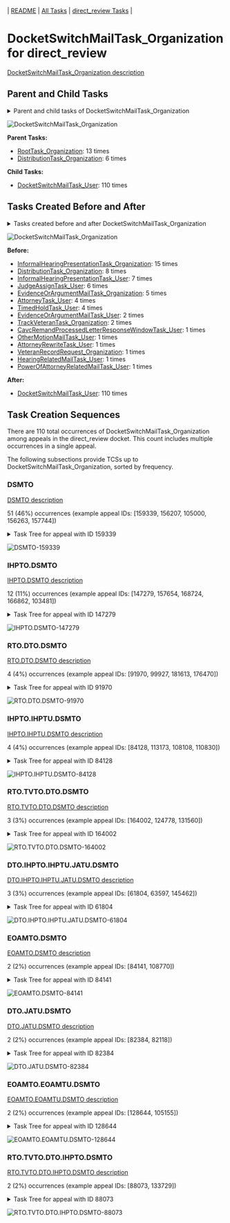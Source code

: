 <!-- DO NOT EDIT THIS FILE.  This file is autogenerated. -->
| [README](../README.md) | [All Tasks](../alltasks.md) | [direct_review Tasks](tasklist.md) |

# DocketSwitchMailTask_Organization for direct_review

[DocketSwitchMailTask_Organization description](../descr/DocketSwitchMailTask_Organization.md)

## Parent and Child Tasks

<details><summary markdown='span'>Parent and child tasks of DocketSwitchMailTask_Organization
</summary>

```
digraph G {
rankdir=LR;
node [shape=box]
"DocketSwitchMailTask_Organization" -> "DocketSwitchMailTask_User" [label=110]
"RootTask_Organization" -> "DocketSwitchMailTask_Organization" [label=13]
"DistributionTask_Organization" -> "DocketSwitchMailTask_Organization" [label=6]
}
```
</details>

![DocketSwitchMailTask_Organization](dot/DocketSwitchMailTask_Organization-parentchild.dot.png)

**Parent Tasks:**

   * [RootTask_Organization](RootTask_Organization.md): 13 times
   * [DistributionTask_Organization](DistributionTask_Organization.md): 6 times

**Child Tasks:**

   * [DocketSwitchMailTask_User](DocketSwitchMailTask_User.md): 110 times

## Tasks Created Before and After

<details><summary markdown='span'>Tasks created before and after DocketSwitchMailTask_Organization</summary>

```
digraph G {
rankdir=LR;

"DocketSwitchMailTask_Organization" -> "DocketSwitchMailTask_User" [label=110]
"InformalHearingPresentationTask_Organization" -> "DocketSwitchMailTask_Organization" [label=15]
"DistributionTask_Organization" -> "DocketSwitchMailTask_Organization" [label=8]
"InformalHearingPresentationTask_User" -> "DocketSwitchMailTask_Organization" [label=7]
"JudgeAssignTask_User" -> "DocketSwitchMailTask_Organization" [label=6]
"EvidenceOrArgumentMailTask_Organization" -> "DocketSwitchMailTask_Organization" [label=5]
"TimedHoldTask_User" -> "DocketSwitchMailTask_Organization" [label=4]
"AttorneyTask_User" -> "DocketSwitchMailTask_Organization" [label=4]
"TrackVeteranTask_Organization" -> "DocketSwitchMailTask_Organization" [label=2]
"EvidenceOrArgumentMailTask_User" -> "DocketSwitchMailTask_Organization" [label=2]
"VeteranRecordRequest_Organization" -> "DocketSwitchMailTask_Organization" [label=1]
"PowerOfAttorneyRelatedMailTask_User" -> "DocketSwitchMailTask_Organization" [label=1]
"OtherMotionMailTask_User" -> "DocketSwitchMailTask_Organization" [label=1]
"HearingRelatedMailTask_User" -> "DocketSwitchMailTask_Organization" [label=1]
"CavcRemandProcessedLetterResponseWindowTask_User" -> "DocketSwitchMailTask_Organization" [label=1]
"AttorneyRewriteTask_User" -> "DocketSwitchMailTask_Organization" [label=1]
}
```
</details>

![DocketSwitchMailTask_Organization](dot/DocketSwitchMailTask_Organization.dot.png)

**Before:**

   * [InformalHearingPresentationTask_Organization](InformalHearingPresentationTask_Organization.md): 15 times
   * [DistributionTask_Organization](DistributionTask_Organization.md): 8 times
   * [InformalHearingPresentationTask_User](InformalHearingPresentationTask_User.md): 7 times
   * [JudgeAssignTask_User](JudgeAssignTask_User.md): 6 times
   * [EvidenceOrArgumentMailTask_Organization](EvidenceOrArgumentMailTask_Organization.md): 5 times
   * [AttorneyTask_User](AttorneyTask_User.md): 4 times
   * [TimedHoldTask_User](TimedHoldTask_User.md): 4 times
   * [EvidenceOrArgumentMailTask_User](EvidenceOrArgumentMailTask_User.md): 2 times
   * [TrackVeteranTask_Organization](TrackVeteranTask_Organization.md): 2 times
   * [CavcRemandProcessedLetterResponseWindowTask_User](CavcRemandProcessedLetterResponseWindowTask_User.md): 1 times
   * [OtherMotionMailTask_User](OtherMotionMailTask_User.md): 1 times
   * [AttorneyRewriteTask_User](AttorneyRewriteTask_User.md): 1 times
   * [VeteranRecordRequest_Organization](VeteranRecordRequest_Organization.md): 1 times
   * [HearingRelatedMailTask_User](HearingRelatedMailTask_User.md): 1 times
   * [PowerOfAttorneyRelatedMailTask_User](PowerOfAttorneyRelatedMailTask_User.md): 1 times

**After:**

   * [DocketSwitchMailTask_User](DocketSwitchMailTask_User.md): 110 times

## Task Creation Sequences

There are 110 total occurrences of DocketSwitchMailTask_Organization among appeals in the direct_review docket.  This count includes multiple occurrences in a single appeal.

The following subsections provide TCSs up to DocketSwitchMailTask_Organization, sorted by frequency.

### DSMTO

[DSMTO description](../descr/DSMTO.md)

51 (46%) occurrences (example appeal IDs: [159339, 156207, 105000, 156263, 157744])

<details><summary markdown='span'>Task Tree for appeal with ID 159339</summary>

```
@startuml
skinparam {
  ObjectBorderColor #555
  ObjectBorderThickness 0
  ObjectFontStyle bold
  ObjectFontSize 14
  ObjectAttributeFontColor #333
  ObjectAttributeFontSize 12
}
  object 0.RootTask #8dd3c7 {
Organization
}
  object 1.TrackVeteranTask #bebada {
Organization
}
  object 2.DistributionTask #ffffb3 {
Organization
}
  object 3.InformalHearingPresentationTask #fdb462 {
Organization
}
  object 4.DocketSwitchMailTask #e377c2 {
Organization  <back:white>    </back>
}
  object 5.DocketSwitchMailTask #e377c2 {
User
}
  object 6.DocketSwitchRulingTask #e377c2 {
User
}
  object 7.DocketSwitchGrantedTask #9467bd {
Organization
}
  object 8.DocketSwitchGrantedTask #9467bd {
User
}
0.RootTask -- 1.TrackVeteranTask
0.RootTask -- 2.DistributionTask
2.DistributionTask -- 3.InformalHearingPresentationTask
0.RootTask -- 4.DocketSwitchMailTask
4.DocketSwitchMailTask -- 5.DocketSwitchMailTask
0.RootTask -- 6.DocketSwitchRulingTask
6.DocketSwitchRulingTask -- 7.DocketSwitchGrantedTask
7.DocketSwitchGrantedTask -- 8.DocketSwitchGrantedTask
@enduml
```
</details>

![DSMTO-159339](uml/DSMTO-159339.png)

### IHPTO.DSMTO

[IHPTO.DSMTO description](../descr/IHPTO.DSMTO.md)

12 (11%) occurrences (example appeal IDs: [147279, 157654, 168724, 166862, 103481])

<details><summary markdown='span'>Task Tree for appeal with ID 147279</summary>

```
@startuml
skinparam {
  ObjectBorderColor #555
  ObjectBorderThickness 0
  ObjectFontStyle bold
  ObjectFontSize 14
  ObjectAttributeFontColor #333
  ObjectAttributeFontSize 12
}
  object 0.RootTask #8dd3c7 {
Organization
}
  object 1.TrackVeteranTask #bebada {
Organization
}
  object 2.DistributionTask #ffffb3 {
Organization
}
  object 3.InformalHearingPresentationTask #fdb462 {
Organization
}
  object 4.DocketSwitchMailTask #e377c2 {
Organization  <back:white>    </back>
}
  object 5.DocketSwitchMailTask #e377c2 {
User
}
  object 6.DocketSwitchRulingTask #e377c2 {
User
}
  object 7.DocketSwitchGrantedTask #9467bd {
Organization
}
  object 8.DocketSwitchGrantedTask #9467bd {
User
}
0.RootTask -- 1.TrackVeteranTask
0.RootTask -- 2.DistributionTask
2.DistributionTask -- 3.InformalHearingPresentationTask
0.RootTask -- 4.DocketSwitchMailTask
4.DocketSwitchMailTask -- 5.DocketSwitchMailTask
0.RootTask -- 6.DocketSwitchRulingTask
6.DocketSwitchRulingTask -- 7.DocketSwitchGrantedTask
7.DocketSwitchGrantedTask -- 8.DocketSwitchGrantedTask
@enduml
```
</details>

![IHPTO.DSMTO-147279](uml/IHPTO.DSMTO-147279.png)

### RTO.DTO.DSMTO

[RTO.DTO.DSMTO description](../descr/RTO.DTO.DSMTO.md)

4 (4%) occurrences (example appeal IDs: [91970, 99927, 181613, 176470])

<details><summary markdown='span'>Task Tree for appeal with ID 91970</summary>

```
@startuml
skinparam {
  ObjectBorderColor #555
  ObjectBorderThickness 0
  ObjectFontStyle bold
  ObjectFontSize 14
  ObjectAttributeFontColor #333
  ObjectAttributeFontSize 12
}
  object 0.RootTask #8dd3c7 {
Organization
}
  object 1.DistributionTask #ffffb3 {
Organization
}
  object 2.DocketSwitchMailTask #e377c2 {
Organization  <back:white>    </back>
}
  object 3.DocketSwitchMailTask #e377c2 {
User
}
  object 4.TimedHoldTask #fccde5 {
User
}
  object 5.DocketSwitchRulingTask #e377c2 {
User
}
  object 6.DocketSwitchDeniedTask #e377c2 {
Organization
}
  object 7.DocketSwitchDeniedTask #e377c2 {
User
}
0.RootTask -- 1.DistributionTask
0.RootTask -- 2.DocketSwitchMailTask
2.DocketSwitchMailTask -- 3.DocketSwitchMailTask
3.DocketSwitchMailTask -- 4.TimedHoldTask
0.RootTask -- 5.DocketSwitchRulingTask
5.DocketSwitchRulingTask -- 6.DocketSwitchDeniedTask
6.DocketSwitchDeniedTask -- 7.DocketSwitchDeniedTask
@enduml
```
</details>

![RTO.DTO.DSMTO-91970](uml/RTO.DTO.DSMTO-91970.png)

### IHPTO.IHPTU.DSMTO

[IHPTO.IHPTU.DSMTO description](../descr/IHPTO.IHPTU.DSMTO.md)

4 (4%) occurrences (example appeal IDs: [84128, 113173, 108108, 110830])

<details><summary markdown='span'>Task Tree for appeal with ID 84128</summary>

```
@startuml
skinparam {
  ObjectBorderColor #555
  ObjectBorderThickness 0
  ObjectFontStyle bold
  ObjectFontSize 14
  ObjectAttributeFontColor #333
  ObjectAttributeFontSize 12
}
  object 0.RootTask #8dd3c7 {
Organization
}
  object 1.TrackVeteranTask #bebada {
Organization
}
  object 2.DistributionTask #ffffb3 {
Organization
}
  object 3.InformalHearingPresentationTask #fdb462 {
Organization
}
  object 4.InformalHearingPresentationTask #fdb462 {
User
}
  object 5.DocketSwitchMailTask #e377c2 {
Organization  <back:white>    </back>
}
  object 6.DocketSwitchMailTask #e377c2 {
User
}
  object 7.DocketSwitchRulingTask #e377c2 {
User
}
  object 8.DocketSwitchGrantedTask #9467bd {
Organization
}
  object 9.DocketSwitchGrantedTask #9467bd {
User
}
0.RootTask -- 1.TrackVeteranTask
0.RootTask -- 2.DistributionTask
2.DistributionTask -- 3.InformalHearingPresentationTask
3.InformalHearingPresentationTask -- 4.InformalHearingPresentationTask
0.RootTask -- 5.DocketSwitchMailTask
5.DocketSwitchMailTask -- 6.DocketSwitchMailTask
0.RootTask -- 7.DocketSwitchRulingTask
7.DocketSwitchRulingTask -- 8.DocketSwitchGrantedTask
8.DocketSwitchGrantedTask -- 9.DocketSwitchGrantedTask
@enduml
```
</details>

![IHPTO.IHPTU.DSMTO-84128](uml/IHPTO.IHPTU.DSMTO-84128.png)

### RTO.TVTO.DTO.DSMTO

[RTO.TVTO.DTO.DSMTO description](../descr/RTO.TVTO.DTO.DSMTO.md)

3 (3%) occurrences (example appeal IDs: [164002, 124778, 131560])

<details><summary markdown='span'>Task Tree for appeal with ID 164002</summary>

```
@startuml
skinparam {
  ObjectBorderColor #555
  ObjectBorderThickness 0
  ObjectFontStyle bold
  ObjectFontSize 14
  ObjectAttributeFontColor #333
  ObjectAttributeFontSize 12
}
  object 0.RootTask #8dd3c7 {
Organization
}
  object 1.TrackVeteranTask #bebada {
Organization
}
  object 2.DistributionTask #ffffb3 {
Organization
}
  object 3.DocketSwitchMailTask #e377c2 {
Organization  <back:white>    </back>
}
  object 4.DocketSwitchMailTask #e377c2 {
User
}
  object 5.DocketSwitchRulingTask #e377c2 {
User
}
0.RootTask -- 1.TrackVeteranTask
0.RootTask -- 2.DistributionTask
2.DistributionTask -- 3.DocketSwitchMailTask
3.DocketSwitchMailTask -- 4.DocketSwitchMailTask
2.DistributionTask -- 5.DocketSwitchRulingTask
@enduml
```
</details>

![RTO.TVTO.DTO.DSMTO-164002](uml/RTO.TVTO.DTO.DSMTO-164002.png)

### DTO.IHPTO.IHPTU.JATU.DSMTO

[DTO.IHPTO.IHPTU.JATU.DSMTO description](../descr/DTO.IHPTO.IHPTU.JATU.DSMTO.md)

3 (3%) occurrences (example appeal IDs: [61804, 63597, 145462])

<details><summary markdown='span'>Task Tree for appeal with ID 61804</summary>

```
@startuml
skinparam {
  ObjectBorderColor #555
  ObjectBorderThickness 0
  ObjectFontStyle bold
  ObjectFontSize 14
  ObjectAttributeFontColor #333
  ObjectAttributeFontSize 12
}
  object 0.RootTask #8dd3c7 {
Organization
}
  object 1.TrackVeteranTask #bebada {
Organization
}
  object 2.DistributionTask #ffffb3 {
Organization
}
  object 3.InformalHearingPresentationTask #fdb462 {
Organization
}
  object 4.InformalHearingPresentationTask #fdb462 {
User
}
  object 5.JudgeAssignTask #ccebc5 {
User
}
  object 6.JudgeDecisionReviewTask #d9d9d9 {
User
}
  object 7.AttorneyTask #bc80bd {
User
}
  object 8.DocketSwitchMailTask #e377c2 {
Organization  <back:white>    </back>
}
  object 9.DocketSwitchMailTask #e377c2 {
User
}
  object 10.DocketSwitchRulingTask #e377c2 {
User
}
  object 11.DocketSwitchGrantedTask #9467bd {
Organization
}
  object 12.DocketSwitchGrantedTask #9467bd {
User
}
0.RootTask -- 1.TrackVeteranTask
0.RootTask -- 2.DistributionTask
2.DistributionTask -- 3.InformalHearingPresentationTask
3.InformalHearingPresentationTask -- 4.InformalHearingPresentationTask
0.RootTask -- 5.JudgeAssignTask
0.RootTask -- 6.JudgeDecisionReviewTask
6.JudgeDecisionReviewTask -- 7.AttorneyTask
0.RootTask -- 8.DocketSwitchMailTask
8.DocketSwitchMailTask -- 9.DocketSwitchMailTask
0.RootTask -- 10.DocketSwitchRulingTask
10.DocketSwitchRulingTask -- 11.DocketSwitchGrantedTask
11.DocketSwitchGrantedTask -- 12.DocketSwitchGrantedTask
@enduml
```
</details>

![DTO.IHPTO.IHPTU.JATU.DSMTO-61804](uml/DTO.IHPTO.IHPTU.JATU.DSMTO-61804.png)

### EOAMTO.DSMTO

[EOAMTO.DSMTO description](../descr/EOAMTO.DSMTO.md)

2 (2%) occurrences (example appeal IDs: [84141, 108770])

<details><summary markdown='span'>Task Tree for appeal with ID 84141</summary>

```
@startuml
skinparam {
  ObjectBorderColor #555
  ObjectBorderThickness 0
  ObjectFontStyle bold
  ObjectFontSize 14
  ObjectAttributeFontColor #333
  ObjectAttributeFontSize 12
}
  object 0.RootTask #8dd3c7 {
Organization
}
  object 1.TrackVeteranTask #bebada {
Organization
}
  object 2.DistributionTask #ffffb3 {
Organization
}
  object 3.EvidenceOrArgumentMailTask #ffffb3 {
Organization
}
  object 4.DocketSwitchMailTask #e377c2 {
Organization  <back:white>    </back>
}
  object 5.DocketSwitchMailTask #e377c2 {
User
}
  object 6.TimedHoldTask #fccde5 {
User
}
  object 7.DocketSwitchRulingTask #e377c2 {
User
}
  object 8.DocketSwitchGrantedTask #9467bd {
Organization
}
  object 9.DocketSwitchGrantedTask #9467bd {
User
}
0.RootTask -- 1.TrackVeteranTask
0.RootTask -- 2.DistributionTask
0.RootTask -- 3.EvidenceOrArgumentMailTask
0.RootTask -- 4.DocketSwitchMailTask
4.DocketSwitchMailTask -- 5.DocketSwitchMailTask
5.DocketSwitchMailTask -- 6.TimedHoldTask
0.RootTask -- 7.DocketSwitchRulingTask
7.DocketSwitchRulingTask -- 8.DocketSwitchGrantedTask
8.DocketSwitchGrantedTask -- 9.DocketSwitchGrantedTask
@enduml
```
</details>

![EOAMTO.DSMTO-84141](uml/EOAMTO.DSMTO-84141.png)

### DTO.JATU.DSMTO

[DTO.JATU.DSMTO description](../descr/DTO.JATU.DSMTO.md)

2 (2%) occurrences (example appeal IDs: [82384, 82118])

<details><summary markdown='span'>Task Tree for appeal with ID 82384</summary>

```
@startuml
skinparam {
  ObjectBorderColor #555
  ObjectBorderThickness 0
  ObjectFontStyle bold
  ObjectFontSize 14
  ObjectAttributeFontColor #333
  ObjectAttributeFontSize 12
}
  object 0.RootTask #8dd3c7 {
Organization
}
  object 1.DistributionTask #ffffb3 {
Organization
}
  object 2.JudgeAssignTask #ccebc5 {
User
}
  object 3.JudgeDecisionReviewTask #d9d9d9 {
User
}
  object 4.AttorneyTask #bc80bd {
User
}
  object 5.DocketSwitchMailTask #e377c2 {
Organization  <back:white>    </back>
}
  object 6.DocketSwitchMailTask #e377c2 {
User
}
  object 7.DocketSwitchRulingTask #e377c2 {
User
}
  object 8.DocketSwitchGrantedTask #9467bd {
Organization
}
  object 9.DocketSwitchGrantedTask #9467bd {
User
}
0.RootTask -- 1.DistributionTask
0.RootTask -- 2.JudgeAssignTask
0.RootTask -- 3.JudgeDecisionReviewTask
3.JudgeDecisionReviewTask -- 4.AttorneyTask
0.RootTask -- 5.DocketSwitchMailTask
5.DocketSwitchMailTask -- 6.DocketSwitchMailTask
0.RootTask -- 7.DocketSwitchRulingTask
7.DocketSwitchRulingTask -- 8.DocketSwitchGrantedTask
8.DocketSwitchGrantedTask -- 9.DocketSwitchGrantedTask
@enduml
```
</details>

![DTO.JATU.DSMTO-82384](uml/DTO.JATU.DSMTO-82384.png)

### EOAMTO.EOAMTU.DSMTO

[EOAMTO.EOAMTU.DSMTO description](../descr/EOAMTO.EOAMTU.DSMTO.md)

2 (2%) occurrences (example appeal IDs: [128644, 105155])

<details><summary markdown='span'>Task Tree for appeal with ID 128644</summary>

```
@startuml
skinparam {
  ObjectBorderColor #555
  ObjectBorderThickness 0
  ObjectFontStyle bold
  ObjectFontSize 14
  ObjectAttributeFontColor #333
  ObjectAttributeFontSize 12
}
  object 0.RootTask #8dd3c7 {
Organization
}
  object 1.DistributionTask #ffffb3 {
Organization
}
  object 2.EvidenceOrArgumentMailTask #ffffb3 {
Organization
}
  object 3.EvidenceOrArgumentMailTask #ffffb3 {
User
}
  object 4.DocketSwitchMailTask #e377c2 {
Organization  <back:white>    </back>
}
  object 5.DocketSwitchMailTask #e377c2 {
User
}
  object 6.DocketSwitchRulingTask #e377c2 {
User
}
  object 7.DocketSwitchGrantedTask #9467bd {
Organization
}
  object 8.DocketSwitchGrantedTask #9467bd {
User
}
0.RootTask -- 1.DistributionTask
0.RootTask -- 2.EvidenceOrArgumentMailTask
2.EvidenceOrArgumentMailTask -- 3.EvidenceOrArgumentMailTask
0.RootTask -- 4.DocketSwitchMailTask
4.DocketSwitchMailTask -- 5.DocketSwitchMailTask
0.RootTask -- 6.DocketSwitchRulingTask
6.DocketSwitchRulingTask -- 7.DocketSwitchGrantedTask
7.DocketSwitchGrantedTask -- 8.DocketSwitchGrantedTask
@enduml
```
</details>

![EOAMTO.EOAMTU.DSMTO-128644](uml/EOAMTO.EOAMTU.DSMTO-128644.png)

### RTO.TVTO.DTO.IHPTO.DSMTO

[RTO.TVTO.DTO.IHPTO.DSMTO description](../descr/RTO.TVTO.DTO.IHPTO.DSMTO.md)

2 (2%) occurrences (example appeal IDs: [88073, 133729])

<details><summary markdown='span'>Task Tree for appeal with ID 88073</summary>

```
@startuml
skinparam {
  ObjectBorderColor #555
  ObjectBorderThickness 0
  ObjectFontStyle bold
  ObjectFontSize 14
  ObjectAttributeFontColor #333
  ObjectAttributeFontSize 12
}
  object 0.RootTask #8dd3c7 {
Organization
}
  object 1.TrackVeteranTask #bebada {
Organization
}
  object 2.DistributionTask #ffffb3 {
Organization
}
  object 3.InformalHearingPresentationTask #fdb462 {
Organization
}
  object 4.DocketSwitchMailTask #e377c2 {
Organization  <back:white>    </back>
}
  object 5.DocketSwitchMailTask #e377c2 {
User
}
  object 6.DocketSwitchRulingTask #e377c2 {
User
}
  object 7.DocketSwitchDeniedTask #e377c2 {
Organization
}
  object 8.DocketSwitchDeniedTask #e377c2 {
User
}
0.RootTask -- 1.TrackVeteranTask
0.RootTask -- 2.DistributionTask
2.DistributionTask -- 3.InformalHearingPresentationTask
0.RootTask -- 4.DocketSwitchMailTask
4.DocketSwitchMailTask -- 5.DocketSwitchMailTask
0.RootTask -- 6.DocketSwitchRulingTask
6.DocketSwitchRulingTask -- 7.DocketSwitchDeniedTask
7.DocketSwitchDeniedTask -- 8.DocketSwitchDeniedTask
@enduml
```
</details>

![RTO.TVTO.DTO.IHPTO.DSMTO-88073](uml/RTO.TVTO.DTO.IHPTO.DSMTO-88073.png)

